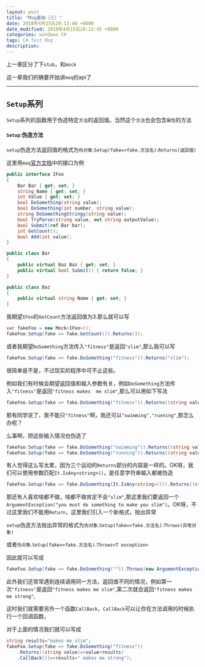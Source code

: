 ```yaml
---
layout: post
title: "Moq基础（三）"
date: 2018年4月15日20:13:40 +0800
date_modified: 2018年4月15日20:13:45 +0800
categories: windows C#
tags: C# Test Moq
description: 
---
```


上一章区分了下`stub`，和`mock`

这一章我们的确要开始讲`moq`的api了

-----

## `Setup`系列

`Setup`系列的函数用于伪造特定`方法`的返回值。当然这个`方法`也会包含`属性`的方法

#### `Setup`:伪造方法

`setup`伪造方法返回值的格式为`伪对象`.`Setup(fake=>fake.方法名)`.`Returns(返回值)`

这里用`moq`[官方文档](https://github.com/Moq/moq4/wiki/Quickstart)中的接口为例

```c#
public interface IFoo
{
    Bar Bar { get; set; }
    string Name { get; set; }
    int Value { get; set; }
    bool DoSomething(string value);
    bool DoSomething(int number, string value);
    string DoSomethingStringy(string value);
    bool TryParse(string value, out string outputValue);
    bool Submit(ref Bar bar);
    int GetCount();
    bool Add(int value);
}

public class Bar 
{
    public virtual Baz Baz { get; set; }
    public virtual bool Submit() { return false; }
}

public class Baz
{
    public virtual string Name { get; set; }
}

```

我期望`IFoo`的`GetCount`方法返回值为3.那么就可以写

```c#
var fakeFoo = new Mock<IFoo>();
fakeFoo.Setup(fake => fake.GetCount()).Returns(3);
```

或者我期望`DoSomething`方法传入`"fitness"`是返回`"slim"`,那么我可以写

```c#
fakeFoo.Setup(fake => fake.DoSomething("fitness")).Returns("slim");
```

很简单是不是，不过现实的程序中可不止这些。

例如我们有时候会期望返回值和输入参数有关，例如`DoSomething`方法传入`"fitness"`是返回`"fitness makes  me slim"`,那么可以用如下写法

```c#
fakeFoo.Setup(fake => fake.DoSomething("fitness")).Returns((string value)=>value+"makes  me slim");
```

那有同学说了，我不能只`"fitness"`啊，我还可以`"swimming","running"`,那怎么办呢？

么事啊，把这些输入情况也伪造了

```c#
fakeFoo.Setup(fake => fake.DoSomething("swimming")).Returns((string value)=>value+"makes  me slim");
fakeFoo.Setup(fake => fake.DoSomething("running")).Returns((string value)=>value+"makes  me slim");
```

有人觉得这么写太累，因为三个运动的`Returns`部分的内容是一样的。OK呀，我们可以使用参数匹配`It.IsAny<string>()`，是任意字符串输入都被伪造

```c#
fakeFoo.Setup(fake => fake.DoSomething(It.IsAny<string>())).Returns((string value)=>value+"makes  me slim");
```

那还有人喜欢啥都不做，啥都不做肯定不会`"slim"`,那这里我们要返回一个`ArgumentException("you must do something to make you slim")`。OK呀，不过这里我们不能用`Return`，这里我们引入一个新格式，抛出异常

`setup`伪造方法抛出异常的格式为`伪对象`.`Setup(fake=>fake.方法名)`.`Throws(异常对象)`

或者`伪对象`.`Setup(fake=>fake.方法名)`.`Throws<T exception>`

因此就可以写成

```c#
fakeFoo.Setup(fake => fake.DoSomething("")).Throws(new ArgumentException("you must do something to make you slim"));
```

此外我们还常常遇到连续调用同一方法，返回值不同的情况，例如第一次`"fitness"`是返回`"fitness makes me slim"`,第二次就会返回`"fitness makes me strong"`,

这时我们就需要另外一个函数`CallBack`，`CallBack`可以让你在方法调用的时候执行一个回调函数。

对于上面的情况我们就可以写成

```c#
string results="makes me slim";
fakeFoo.Setup(fake => fake.DoSomething("fitness"))
    .Returns((string value)=>value+results)
    .CallBack(()=>results=" makes me strong");
```


